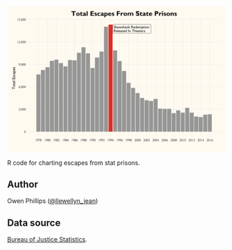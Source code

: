 ![](PrisonEscapes.png)

R code for charting escapes from stat prisons.

## Author
Owen Phillips ([@llewellyn_jean](https://instagram.com/llewellyn_jean/))

## Data source

[Bureau of Justice Statistics](https://www.bjs.gov/index.cfm?ty=nps). 
